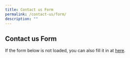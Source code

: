 ```yaml
---
title: Contact us Form
permalink: /contact-us/form/
description: ""
---
```

## Contact us Form

If the form below is not loaded, you can also fill it in at [here](https://form.gov.sg/6243bd93b4a2af00123341c0).

